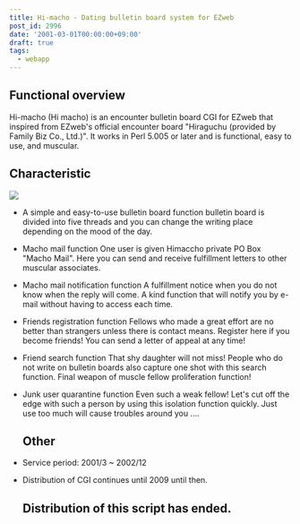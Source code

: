 ```yaml
---
title: Hi-macho - Dating bulletin board system for EZweb
post_id: 2996
date: '2001-03-01T00:00:00+09:00'
draft: true
tags:
  - webapp
---
```


## Functional overview

Hi-macho (Hi macho) is an encounter bulletin board CGI for EZweb that inspired from EZweb's official encounter board "Hiraguchu (provided by Family Biz Co., Ltd.)". It works in Perl 5.005 or later and is functional, easy to use, and muscular.

## Characteristic

![](https://danmaq.com/wp-content/uploads/2013/11/macho.gif)

*   A simple and easy-to-use bulletin board function bulletin board is divided into five threads and you can change the writing place depending on the mood of the day.
*   Macho mail function One user is given Himaccho private PO Box "Macho Mail". Here you can send and receive fulfillment letters to other muscular associates.
*   Macho mail notification function A fulfillment notice when you do not know when the reply will come. A kind function that will notify you by e-mail without having to access each time.
*   Friends registration function Fellows who made a great effort are no better than strangers unless there is contact means. Register here if you become friends! You can send a letter of appeal at any time!
*   Friend search function That shy daughter will not miss! People who do not write on bulletin boards also capture one shot with this search function. Final weapon of muscle fellow proliferation function!
*   Junk user quarantine function Even such a weak fellow! Let's cut off the edge with such a person by using this isolation function quickly. Just use too much will cause troubles around you ....
    
    ## Other
    
*   Service period: 2001/3 ~ 2002/12
    
*   Distribution of CGI continues until 2009 until then.
    
    ## Distribution of this script has ended.

